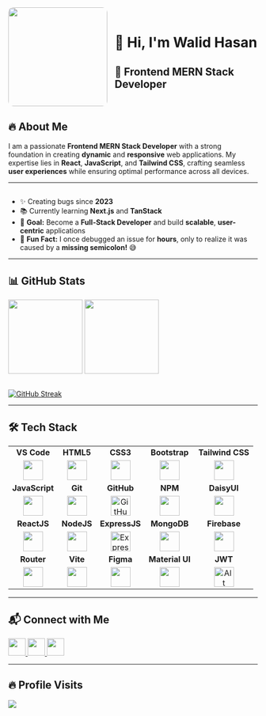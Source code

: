<div style="display: flex; align-items: center;">
  <img src="https://t3.ftcdn.net/jpg/06/01/17/18/360_F_601171827_GwbDHEuhisbGFXRfIpXFhtf7wAvsbLut.jpg" height="200" style="margin-right: 15px; border-radius: 10px;" />
  <div>
    <h1>👋 Hi, I'm Walid Hasan</h1>
    <h2>🚀 Frontend MERN Stack Developer</h2>
  </div>
</div>

## 🔥 About Me  
I am a passionate **Frontend MERN Stack Developer** with a strong foundation in creating **dynamic** and **responsive** web applications. My expertise lies in **React**, **JavaScript**, and **Tailwind CSS**, crafting seamless **user experiences** while ensuring optimal performance across all devices.  

---
##


- ✨ Creating bugs since **2023**  
- 📚 Currently learning **Next.js** and **TanStack**  
- 🎯 **Goal:** Become a **Full-Stack Developer** and build **scalable**, **user-centric** applications  
- 🎲 **Fun Fact:** I once debugged an issue for **hours**, only to realize it was caused by a **missing semicolon!** 😅  

---

## 📊 GitHub Stats  

<div align="left">
  <img src="https://github-readme-stats.vercel.app/api?username=walid-official&show_icons=true&count_private=true&theme=dracula" height="150" />
  <img src="https://github-readme-stats.vercel.app/api/top-langs?username=walid-official&layout=compact&theme=dracula" height="150" />
</div>

##

<div>
  <a href="https://git.io/streak-stats">
  <img src="https://nirzak-streak-stats.vercel.app?user=walid-official&theme=dark" alt="GitHub Streak" />
</a>
</div>

---

## 🛠️ Tech Stack  


<table style="width:100%;">
  <tr>
    <td align="center"><strong>VS Code</strong></td>
    <td align="center"><strong>HTML5</strong></td>
    <td align="center"><strong>CSS3</strong></td>
    <td align="center"><strong>Bootstrap</strong></td>
    <td align="center"><strong>Tailwind CSS</strong></td>
  </tr>
  <tr>
    <td align="center"><img src="https://cdn.jsdelivr.net/gh/devicons/devicon/icons/vscode/vscode-original.svg" height="40"/></td>
    <td align="center"><img src="https://cdn.jsdelivr.net/gh/devicons/devicon/icons/html5/html5-original.svg" height="40"/></td>
    <td align="center"><img src="https://cdn.jsdelivr.net/gh/devicons/devicon/icons/css3/css3-original.svg" height="40"/></td>
    <td align="center"><img src="https://cdn.jsdelivr.net/gh/devicons/devicon/icons/bootstrap/bootstrap-original.svg" height="40"/></td>
    <td align="center"><img src="https://cdn.jsdelivr.net/gh/devicons/devicon/icons/tailwindcss/tailwindcss-original.svg" height="40"/></td>
  </tr>
  <tr>
    <td align="center"><strong>JavaScript</strong></td>
    <td align="center"><strong>Git</strong></td>
    <td align="center"><strong>GitHub</strong></td>
    <td align="center"><strong>NPM</strong></td>
    <td align="center"><strong>DaisyUI</strong></td>
  </tr>
  <tr>
    <td align="center"><img src="https://cdn.jsdelivr.net/gh/devicons/devicon/icons/javascript/javascript-original.svg" height="40"/></td>
    <td align="center"><img src="https://cdn.jsdelivr.net/gh/devicons/devicon/icons/git/git-original.svg" height="40"/></td>
    <td align="center"><img src="https://camo.githubusercontent.com/dbe4ba9617b5f2b9c3c12682ab9b2c687078af1cd25a2f545461157d8e1e7401/68747470733a2f2f736b696c6c69636f6e732e6465762f69636f6e733f693d676974687562" alt="GitHub Icon" height="40" />
</td>
    <td align="center"><img src="https://cdn.jsdelivr.net/gh/devicons/devicon/icons/npm/npm-original-wordmark.svg" height="40"/></td>
    <td align="center"><img src="https://cdn.jsdelivr.net/gh/devicons/devicon/icons/bootstrap/bootstrap-original.svg" height="40"/></td>
  </tr>
  <tr>
    <td align="center"><strong>ReactJS</strong></td>
    <td align="center"><strong>NodeJS</strong></td>
    <td align="center"><strong>ExpressJS</strong></td>
    <td align="center"><strong>MongoDB</strong></td>
    <td align="center"><strong>Firebase</strong></td>
  </tr>
  <tr>
    <td align="center"><img src="https://cdn.jsdelivr.net/gh/devicons/devicon/icons/react/react-original.svg" height="40"/></td>
    <td align="center"><img src="https://cdn.jsdelivr.net/gh/devicons/devicon/icons/nodejs/nodejs-original.svg" height="40"/></td>
    <td align="center"><img src="https://camo.githubusercontent.com/eed59029fe16e0f33431721522fb0eede534a072db478245b89b6bc4ab1b10f3/68747470733a2f2f736b696c6c69636f6e732e6465762f69636f6e733f693d65787072657373" alt="Express.js Icon" height="40" />
</td>
    <td align="center"><img src="https://cdn.jsdelivr.net/gh/devicons/devicon/icons/mongodb/mongodb-original.svg" height="40"/></td>
    <td align="center"><img src="https://cdn.jsdelivr.net/gh/devicons/devicon/icons/firebase/firebase-plain.svg" height="40"/></td>
  </tr>
  <tr>
    <td align="center"><strong>Router</strong></td>
    <td align="center"><strong>Vite</strong></td>
    <td align="center"><strong>Figma</strong></td>
    <td align="center"><strong>Material UI</strong></td>
    <td align="center"><strong>JWT</strong></td>
  </tr>
  <tr>
    <td align="center"><img src="https://cdn.jsdelivr.net/gh/devicons/devicon/icons/react/react-original.svg" height="40"/></td>
    <td align="center"><img src="https://cdn.jsdelivr.net/gh/devicons/devicon/icons/vite/vite-original.svg" height="40"/></td>
    <td align="center"><img src="https://cdn.jsdelivr.net/gh/devicons/devicon/icons/figma/figma-original.svg" height="40"/></td>
    <td align="center"><img src="https://cdn.jsdelivr.net/gh/devicons/devicon/icons/materialui/materialui-original.svg" height="40"/></td>
    <td align="center"><img src="https://camo.githubusercontent.com/5f77e0dcd4bf05df1401e866295f89e2c877ff5bc317e5210c062cfa6ca33065/68747470733a2f2f692e6962622e636f2e636f6d2f514a64733131302f69636f6e31342e706e67" alt="Alt Text" height="40" />
</td>
  </tr>
</table>




---

## 📬 Connect with Me  

<div align="left">
  <a href="https://discord.com/channels/1256295350591815741/1256295351380611205" target="_blank">
    <img src="https://img.shields.io/static/v1?message=Discord&logo=discord&label=&color=7289DA&logoColor=white&labelColor=&style=for-the-badge" height="35" />
  </a>
  <a href="mailto:your-email@gmail.com" target="_blank">
    <img src="https://img.shields.io/static/v1?message=Gmail&logo=gmail&label=&color=D14836&logoColor=white&labelColor=&style=for-the-badge" height="35" />
  </a>
  <a href="https://www.linkedin.com/in/walidhasan87/" target="_blank">
    <img src="https://img.shields.io/static/v1?message=LinkedIn&logo=linkedin&label=&color=0077B5&logoColor=white&labelColor=&style=for-the-badge" height="35" />
  </a>
</div>

---

## 🔥 Profile Visits  

<div align="left">
  <img src="https://profile-counter.glitch.me/walid-official/count.svg?" />
</div>
